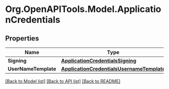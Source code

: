# Org.OpenAPITools.Model.ApplicationCredentials

## Properties

Name | Type | Description | Notes
------------ | ------------- | ------------- | -------------
**Signing** | [**ApplicationCredentialsSigning**](ApplicationCredentialsSigning.md) |  | [optional] 
**UserNameTemplate** | [**ApplicationCredentialsUsernameTemplate**](ApplicationCredentialsUsernameTemplate.md) |  | [optional] 

[[Back to Model list]](../README.md#documentation-for-models) [[Back to API list]](../README.md#documentation-for-api-endpoints) [[Back to README]](../README.md)

